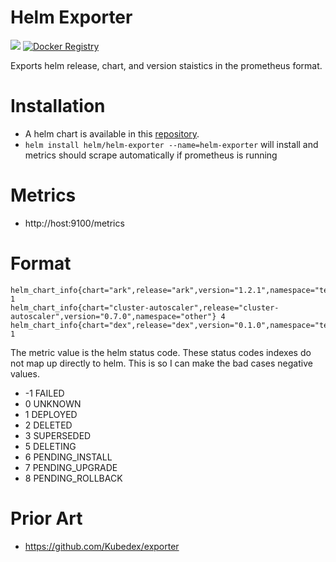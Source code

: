 # Helm Exporter

[![](https://images.microbadger.com/badges/image/sstarcher/helm-exporter.svg)](http://microbadger.com/images/sstarcher/helm-exporter "Get your own image badge on microbadger.com")
[![Docker Registry](https://img.shields.io/docker/pulls/sstarcher/helm-exporter.svg)](https://registry.hub.docker.com/u/sstarcher/helm-exporter)&nbsp;

Exports helm release, chart, and version staistics in the prometheus format.

# Installation
* A helm chart is available in this [repository](./helm/helm-exporter).
* `helm install helm/helm-exporter --name=helm-exporter` will install and metrics should scrape automatically if prometheus is running

# Metrics
* http://host:9100/metrics

# Format
```
helm_chart_info{chart="ark",release="ark",version="1.2.1",namespace="test"} 1
helm_chart_info{chart="cluster-autoscaler",release="cluster-autoscaler",version="0.7.0",namespace="other"} 4
helm_chart_info{chart="dex",release="dex",version="0.1.0",namespace="test"} 1
```

The metric value is the helm status code.  These status codes indexes do not map up directly to helm.  This is so I can make the bad cases negative values.
* -1 FAILED
* 0 UNKNOWN
* 1 DEPLOYED
* 2 DELETED
* 3 SUPERSEDED
* 5 DELETING
* 6 PENDING_INSTALL
* 7 PENDING_UPGRADE
* 8 PENDING_ROLLBACK

# Prior Art
* https://github.com/Kubedex/exporter
